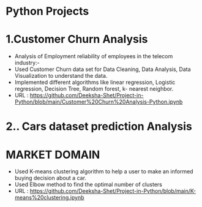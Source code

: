 # Python Projects



# 1.Customer Churn Analysis
* Analysis of Employment reliability of employees in the telecom industry:-
* Used Customer Churn data set for Data Cleaning, Data Analysis, Data Visualization to understand the data.
* Implemented different algorithms like linear regression, Logistic regression, Decision Tree, Random forest, k- nearest neighbor.
* URL : https://github.com/Deeksha-Shet/Project-in-Python/blob/main/Customer%20Churn%20Analysis-Python.ipynb

# 2.. Cars dataset prediction Analysis

#  MARKET DOMAIN

* Used K-means clustering algorithm to help a user to make an informed buying decision about a car.
* Used Elbow method to find the optimal number of clusters
* URL : https://github.com/Deeksha-Shet/Project-in-Python/blob/main/K-means%20clustering.ipynb
